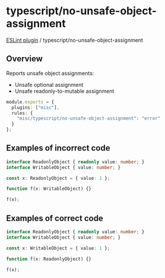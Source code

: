 # typescript/no-unsafe-object-assignment

[ESLint plugin](https://ilyub.github.io/eslint-plugin-misc/) / typescript/no-unsafe-object-assignment

## Overview

Reports unsafe object assignments:
- Unsafe optional assignment
- Unsafe readonly-to-mutable assignment

```ts
module.exports = {
  plugins: ["misc"],
  rules: {
    "misc/typescript/no-unsafe-object-assignment": "error"
  }
};
```

## Examples of incorrect code

```ts
interface ReadonlyObject { readonly value: number; }
interface WritableObject { value: number; }

const x: ReadonlyObject = { value: 1 };

function f(x: WritableObject) {}

f(x);
```

## Examples of correct code

```ts
interface ReadonlyObject { readonly value: number; }
interface WritableObject { value: number; }

const x: WritableObject = { value: 1 };

function f(x: ReadonlyObject) {}

f(x);
```